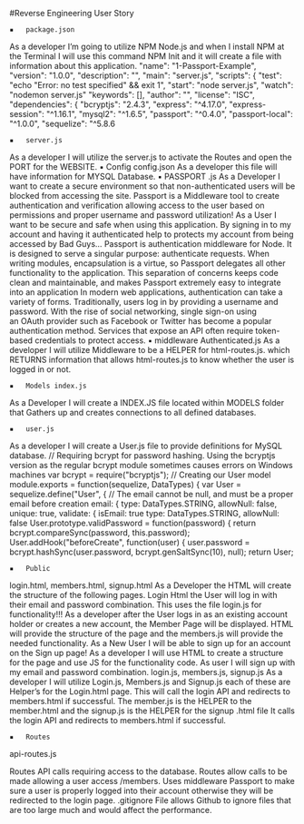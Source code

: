 #Reverse Engineering User Story


	▪	package.json
As a developer I’m going to utilize NPM Node.js and when I install NPM at the Terminal I will use this command NPM Init and it will create a file with information about this application. 
 "name": "1-Passport-Example",
  "version": "1.0.0",
  "description": "",
  "main": "server.js",
  "scripts": {
    "test": "echo \"Error: no test specified\" && exit 1",
    "start": "node server.js",
    "watch": "nodemon server.js"
  "keywords": [],
  "author": "",
  "license": "ISC",
  "dependencies": {
    "bcryptjs": "2.4.3",
    "express": "^4.17.0",
    "express-session": "^1.16.1",
    "mysql2": "^1.6.5",
    "passport": "^0.4.0",
    "passport-local": "^1.0.0",
    "sequelize": "^5.8.6

	▪	server.js
As a developer I will utilize the server.js to activate the Routes and open the PORT for the WEBSITE.
	▪	Config config.json
As a developer this file will have information for MYSQL Database.
	▪	PASSPORT .js
As a Developer I want to create a secure environment so that non-authenticated users will be blocked from accessing the site. Passport is a Middleware tool to create  authentication and verification allowing access to the user based on permissions and proper username and password utilization!
As a User I want to be secure and safe when using this application. By signing in to my account and having it authenticated help to protects my account from being accessed by Bad Guys…
Passport is authentication middleware for Node. It is designed to serve a singular purpose: authenticate requests. When writing modules, encapsulation is a virtue, so Passport delegates all other functionality to the application. This separation of concerns keeps code clean and maintainable, and makes Passport extremely easy to integrate into an application
In modern web applications, authentication can take a variety of forms. Traditionally, users log in by providing a username and password. With the rise of social networking, single sign-on using an OAuth provider such as Facebook or Twitter has become a popular authentication method. Services that expose an API often require token-based credentials to protect access.
	▪	middleware  Authenticated.js
As a developer I will utilize Middleware to be a  HELPER for    html-routes.js.  which RETURNS  information that allows html-routes.js to know whether the user is logged in or not. 

	▪	Models index.js
As a Developer I will create a INDEX.JS file located within MODELS folder that Gathers up and creates connections to all defined databases. 

 
	▪	user.js
As a developer I will create a User.js file to provide definitions for MySQL database.
// Requiring bcrypt for password hashing. Using the bcryptjs version
 as the regular bcrypt module sometimes causes errors on Windows machines
var bcrypt = require("bcryptjs");
// Creating our User model
module.exports = function(sequelize, DataTypes) {
  var User = sequelize.define("User", {
    // The email cannot be null, and must be a proper email before creation
    email: {
      type: DataTypes.STRING,
      allowNull: false,
      unique: true,
      validate: {
        isEmail: true
      type: DataTypes.STRING,
      allowNull: false
  User.prototype.validPassword = function(password) {
    return bcrypt.compareSync(password, this.password);
  User.addHook("beforeCreate", function(user) {
    user.password = bcrypt.hashSync(user.password, bcrypt.genSaltSync(10), null);
  return User;


	▪	Public
login.html, members.html, signup.html
As a Developer the HTML will create the structure of the following pages. Login Html the User will log in with their email and password combination. This uses the file login.js for functionality!!!
As a developer after the User logs in as an existing account holder or creates a new account, the Member Page will be displayed.  HTML will provide the structure of the page and the members.js will provide the needed functionality.
 As a New User I will be able to sign up for an account on the Sign up page! As a developer I will use HTML to create a structure for the page and use JS for the functionality code. As user I will sign up with my email and password combination.
login.js, members.js,  signup.js
As a developer I will utilize Login.js, Members.js and Signup.js each of these are Helper’s  for the Login.html page. This  will call the login API and redirects to members.html if successful. The member.js is the HELPER to the member.html and the signup.js is the HELPER for the signup .html file It calls the login API and redirects to members.html if successful.


	▪	Routes
api-routes.js

Routes API calls requiring access to the database.  Routes allow calls to be made allowing a user access /members.  Uses middleware Passport to make sure a user is properly logged into their account otherwise they will be redirected to the login page.
.gitignore File allows Github to ignore files that are too large much and would affect the performance. 
 
